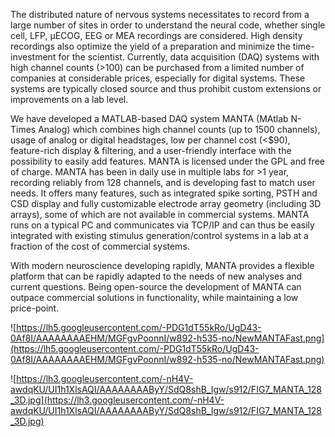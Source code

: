 The distributed nature of nervous systems necessitates to record from a large number of sites in order to understand the neural code, whether single cell, LFP, μECOG, EEG or MEA recordings are considered. High density recordings also optimize the yield of a preparation and minimize the time-investment for the scientist. Currently, data acquisition (DAQ) systems with high channel counts (>100) can be purchased from a limited number of companies at considerable prices, especially for digital systems. These systems are typically closed source and thus prohibit custom extensions or improvements on a lab level.

We have developed a MATLAB-based DAQ system MANTA (MAtlab N-Times Analog) which combines high channel counts (up to 1500 channels), usage of analog or digital headstages, low per channel cost (<$90), feature-rich display & filtering, and a user-friendly interface with the possibility to easily add features. MANTA is licensed under the GPL and free of charge. MANTA has been in daily use in multiple labs for >1 year, recording reliably from 128 channels, and is developing fast to match user needs. It offers many features, such as integrated spike sorting, PSTH and CSD display and fully customizable electrode array geometry (including 3D arrays), some of which are not available in commercial systems. MANTA runs on a typical PC and communicates via TCP/IP and can thus be easily integrated with existing stimulus generation/control systems in a lab at a fraction of the cost of commercial systems.

With modern neuroscience developing rapidly, MANTA provides a flexible platform that can be rapidly adapted to the needs of new analyses and current questions. Being open-source the development of MANTA can outpace commercial solutions in functionality, while maintaining a low price-point.

![https://lh5.googleusercontent.com/-PDG1dT55kRo/UgD43-0Af8I/AAAAAAAAEHM/MGFgvPoonnI/w892-h535-no/NewMANTAFast.png](https://lh5.googleusercontent.com/-PDG1dT55kRo/UgD43-0Af8I/AAAAAAAAEHM/MGFgvPoonnI/w892-h535-no/NewMANTAFast.png)

![https://lh3.googleusercontent.com/-nH4V-awdqKU/UI1h1XlsAQI/AAAAAAAAByY/SdQ8shB_Igw/s912/FIG7_MANTA_128_3D.jpg](https://lh3.googleusercontent.com/-nH4V-awdqKU/UI1h1XlsAQI/AAAAAAAAByY/SdQ8shB_Igw/s912/FIG7_MANTA_128_3D.jpg)